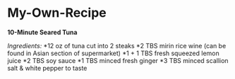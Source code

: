 # My-Own-Recipe
**10-Minute Seared Tuna**

_Ingredients:_
*12 oz of tuna cut into 2 steaks
*2 TBS mirin rice wine (can be found in Asian section of supermarket)
*1 + 1 TBS fresh squeezed lemon juice
*2 TBS soy sauce
*1 TBS minced fresh ginger
*3 TBS minced scallion salt & white pepper to taste

